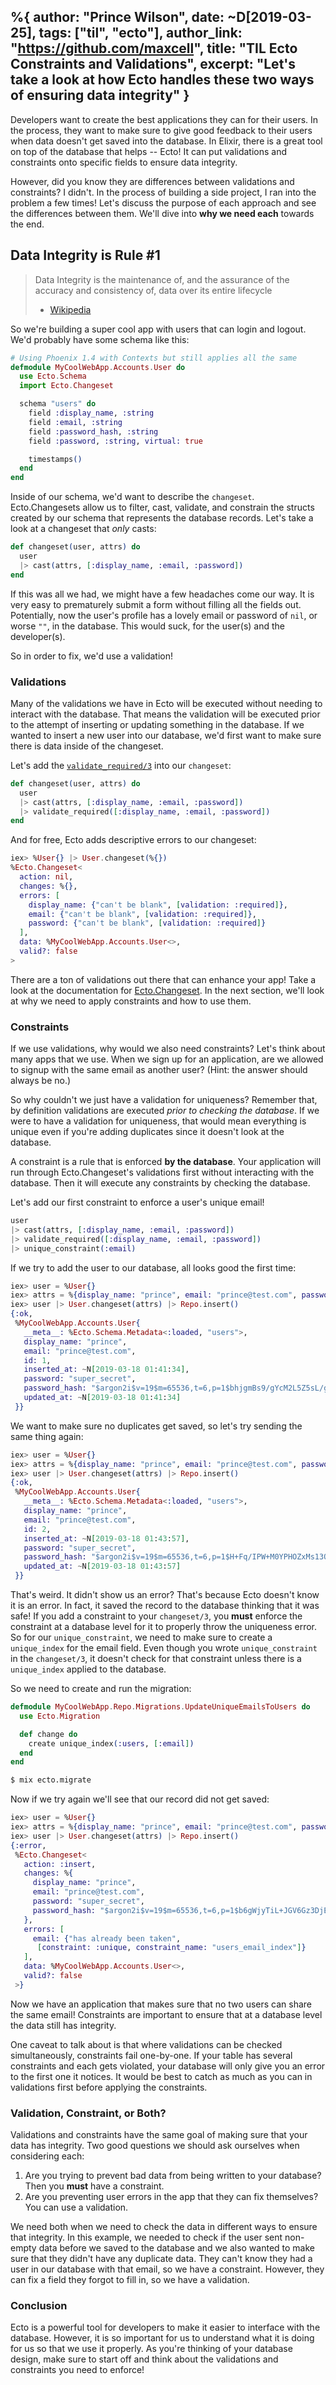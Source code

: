 %{
  author: "Prince Wilson",
  date:  ~D[2019-03-25],
  tags: ["til", "ecto"],
  author_link: "https://github.com/maxcell",
  title: "TIL Ecto Constraints and Validations",
  excerpt: "Let's take a look at how Ecto handles these two ways of ensuring data integrity"
}
---

Developers want to create the best applications they can for their users. In the process, they want to make sure to give good feedback to their users when data doesn't get saved into the database. In Elixir, there is a great tool on top of the database that helps -- Ecto! It can put validations and constraints onto specific fields to ensure data integrity.

However, did you know they are differences between validations and constraints? I didn't. In the process of building a side project, I ran into the problem a few times! Let's discuss the purpose of each approach and see the differences between them. We'll dive into **why we need each** towards the end.

## Data Integrity is Rule #1

> Data Integrity is the maintenance of, and the assurance of the accuracy and consistency of, data over its entire lifecycle
> - [Wikipedia](https://en.wikipedia.org/wiki/Data_integrity)

So we're building a super cool app with users that can login and logout. We'd probably have some schema like this:

```elixir
# Using Phoenix 1.4 with Contexts but still applies all the same
defmodule MyCoolWebApp.Accounts.User do
  use Ecto.Schema
  import Ecto.Changeset

  schema "users" do
    field :display_name, :string
    field :email, :string
    field :password_hash, :string
    field :password, :string, virtual: true

    timestamps()
  end
end
```

Inside of our schema, we'd want to describe the `changeset`. Ecto.Changesets allow us to filter, cast, validate, and constrain the structs created by our schema that represents the database records. Let's take a look at a changeset that _only_ casts:

```elixir
def changeset(user, attrs) do
  user
  |> cast(attrs, [:display_name, :email, :password])
end
```

If this was all we had, we might have a few headaches come our way. It is very easy to prematurely submit a form without filling all the fields out. Potentially, now the user's profile has a lovely email or password of `nil`, or worse `""`, in the database. This would suck, for the user(s) and the developer(s).

So in order to fix, we'd use a validation!

### Validations

Many of the validations we have in Ecto will be executed without needing to interact with the database. That means the validation will be executed prior to the attempt of inserting or updating something in the database. If we wanted to insert a new user into our database, we'd first want to make sure there is data inside of the changeset.

Let's add the [`validate_required/3`](https://hexdocs.pm/ecto/Ecto.Changeset.html#validate_required/3) into our `changeset`:

```elixir
def changeset(user, attrs) do
  user
  |> cast(attrs, [:display_name, :email, :password])
  |> validate_required([:display_name, :email, :password])
end
```

And for free, Ecto adds descriptive errors to our changeset:

```elixir
iex> %User{} |> User.changeset(%{})
%Ecto.Changeset<
  action: nil,
  changes: %{},
  errors: [
    display_name: {"can't be blank", [validation: :required]},
    email: {"can't be blank", [validation: :required]},
    password: {"can't be blank", [validation: :required]}
  ],
  data: %MyCoolWebApp.Accounts.User<>,
  valid?: false
>
```

There are a ton of validations out there that can enhance your app! Take a look at the documentation for [Ecto.Changeset](https://hexdocs.pm/ecto/Ecto.Changeset.html#summary). In the next section, we'll look at why we need to apply constraints and how to use them.

### Constraints

If we use validations, why would we also need constraints? Let's think about many apps that we use. When we sign up for an application, are we allowed to signup with the same email as another user? (Hint: the answer should always be no.)

So why couldn't we just have a validation for uniqueness? Remember that, by definition validations are executed _prior to checking the database_. If we were to have a validation for uniqueness, that would mean everything is unique even if you're adding duplicates since it doesn't look at the database.

A constraint is a rule that is enforced **by the database**. Your application will run through Ecto.Changeset's validations first without interacting with the database. Then it will execute any constraints by checking the database.

Let's add our first constraint to enforce a user's unique email!

```elixir
user
|> cast(attrs, [:display_name, :email, :password])
|> validate_required([:display_name, :email, :password])
|> unique_constraint(:email)
```

If we try to add the user to our database, all looks good the first time:

```elixir
iex> user = %User{}
iex> attrs = %{display_name: "prince", email: "prince@test.com", password: "super_secret"}
iex> user |> User.changeset(attrs) |> Repo.insert()
{:ok,
 %MyCoolWebApp.Accounts.User{
   __meta__: %Ecto.Schema.Metadata<:loaded, "users">,
   display_name: "prince",
   email: "prince@test.com",
   id: 1,
   inserted_at: ~N[2019-03-18 01:41:34],
   password: "super_secret",
   password_hash: "$argon2i$v=19$m=65536,t=6,p=1$bhjgmBs9/gYcM2L5Z5sL/g$Z+4D7NIaauU+jwhdYRY4hz0adUdhjAJK6CwYk1AOJdE",
   updated_at: ~N[2019-03-18 01:41:34]
 }}
```

We want to make sure no duplicates get saved, so let's try sending the same thing again:

```elixir
iex> user = %User{}
iex> attrs = %{display_name: "prince", email: "prince@test.com", password: "super_secret"}
iex> user |> User.changeset(attrs) |> Repo.insert()
{:ok,
 %MyCoolWebApp.Accounts.User{
   __meta__: %Ecto.Schema.Metadata<:loaded, "users">,
   display_name: "prince",
   email: "prince@test.com",
   id: 2,
   inserted_at: ~N[2019-03-18 01:43:57],
   password: "super_secret",
   password_hash: "$argon2i$v=19$m=65536,t=6,p=1$H+Fq/IPW+M0YPHOZxMs13Q$ne+jDkwfcOigT8TKDIBYJjVwNdaNkzF/hc7YcRXRItY",
   updated_at: ~N[2019-03-18 01:43:57]
 }}
```

That's weird. It didn't show us an error? That's because Ecto doesn't know it is an error. In fact,
it saved the record to the database thinking that it was safe! If you add a constraint to your `changeset/3`, you **must** enforce the constraint at a database level for it to properly throw the uniqueness error. So for our `unique_constraint`, we need to make sure to create a `unique_index` for the email field. Even though you wrote `unique_constraint` in the `changeset/3`, it doesn't check for that constraint unless there is a `unique_index` applied to the database.

So we need to create and run the migration:

```elixir
defmodule MyCoolWebApp.Repo.Migrations.UpdateUniqueEmailsToUsers do
  use Ecto.Migration

  def change do
    create unique_index(:users, [:email])
  end
end
```

```bash
$ mix ecto.migrate
```

Now if we try again we'll see that our record did not get saved:

```elixir
iex> user = %User{}
iex> attrs = %{display_name: "prince", email: "prince@test.com", password: "super_secret"}
iex> user |> User.changeset(attrs) |> Repo.insert()
{:error,
 %Ecto.Changeset<
   action: :insert,
   changes: %{
     display_name: "prince",
     email: "prince@test.com",
     password: "super_secret",
     password_hash: "$argon2i$v=19$m=65536,t=6,p=1$b6gWjyTiL+JGV6Gz3DjE6A$5m67mfrU/y9YV7adpJ5GXb4+Uh7ley1H3Dz88gCJ4K8"
   },
   errors: [
     email: {"has already been taken",
      [constraint: :unique, constraint_name: "users_email_index"]}
   ],
   data: %MyCoolWebApp.Accounts.User<>,
   valid?: false
 >}
```

Now we have an application that makes sure that no two users can share the same email! Constraints are important to ensure that at a database level the data still has integrity.

One caveat to talk about is that where validations can be checked simultaneously, constraints fail one-by-one. If your table has several constraints and each gets violated, your database will only give you an error to the first one it notices. It would be best to catch as much as you can in validations first before applying the constraints.

### Validation, Constraint, or Both?

Validations and constraints have the same goal of making sure that your data has integrity. Two good questions we should ask ourselves when considering each:

1. Are you trying to prevent bad data from being written to your database? Then you **must** have a constraint.
2. Are you preventing user errors in the app that they can fix themselves? You can use a validation.

We need both when we need to check the data in different ways to ensure that integrity. In this example, we needed to check if the user sent non-empty data before we saved to the database and we also wanted to make sure that they didn't have any duplicate data. They can't know they had a user in our database with that email, so we have a constraint. However, they can fix a field they forgot to fill in, so we have a validation.

### Conclusion

Ecto is a powerful tool for developers to make it easier to interface with the database. However, it is so important for us to understand what it is doing for us so that we use it properly. As you're thinking of your database design, make sure to start off and think about the validations and constraints you need to enforce!
